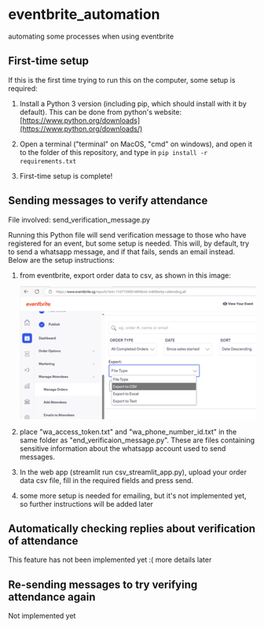 # eventbrite_automation
 automating some processes when using eventbrite

## First-time setup 
If this is the first time trying to run this on the computer, some setup is required: 

1. Install a Python 3 version (including pip, which should install with it by default). This can be done from python's website: [https://www.python.org/downloads](https://www.python.org/downloads/)

2. Open a terminal ("terminal" on MacOS, "cmd" on windows), and open it to the folder of this repository, and type in ```pip install -r requirements.txt``` 

3. First-time setup is complete! 



## Sending messages to verify attendance 
File involved: send_verification_message.py 

Running this Python file will send verification message to those who have registered for an event, but some setup is needed. This will, by default, try to send a whatsapp message, and if that fails, sends an email instead. 
Below are the setup instructions: 

1. from eventbrite, export order data to csv, as shown in this image: 

   ![](readme_images/eventbrite_export_to_csv.png)

2. place "wa_access_token.txt" and "wa_phone_number_id.txt" in the same folder as "end_verificaion_message.py". These are files containing sensitive information about the whatsapp account used to send messages. 

3. In the web app (streamlit run csv_streamlit_app.py), upload your order data csv file, fill in the required fields and press send. 

4. some more setup is needed for emailing, but it's not implemented yet, so further instructions will be added later 


## Automatically checking replies about verification of attendance 
This feature has not been implemented yet :( more details later 



## Re-sending messages to try verifying attendance again 
Not implemented yet 


